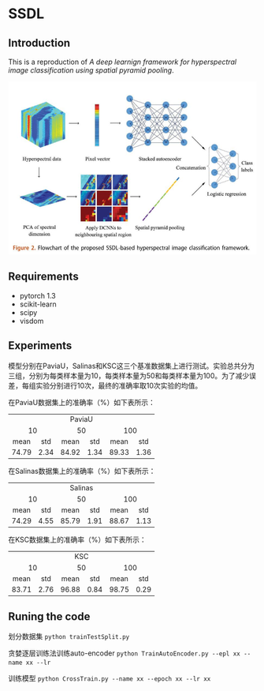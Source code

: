 # SSDL
## Introduction
This is a reproduction of *A deep learnign framework for hyperspectral image classification using spatial pyramid pooling*.

![image](img/ssdl.JPG)
## Requirements
* pytorch 1.3
* scikit-learn
* scipy
* visdom
## Experiments
模型分别在PaviaU，Salinas和KSC这三个基准数据集上进行测试。实验总共分为三组，分别为每类样本量为10，每类样本量为50和每类样本量为100。为了减少误差，每组实验分别进行10次，最终的准确率取10次实验的均值。

在PaviaU数据集上的准确率（%）如下表所示：
<table>
<tr align="center">
<td colspan="6">PaviaU</td>
</tr>
<tr align="center">
<td colspan="2">10</td>
<td colspan="2">50</td>
<td colspan="2">100</td>
</tr>
<tr align="center">
<td>mean</td>
<td>std</td>
<td>mean</td>
<td>std</td>
<td>mean</td>
<td>std</td>
</tr>
<tr align="center">
<td>74.79</td>
<td>2.34</td>
<td>84.92</td>
<td>1.34</td>
<td>89.33</td>
<td>1.36</td>
</tr>
</table>

在Salinas数据集上的准确率（%）如下表所示：
<table>
<tr align="center">
<td colspan="6">Salinas</td>
</tr>
<tr align="center">
<td colspan="2">10</td>
<td colspan="2">50</td>
<td colspan="2">100</td>
</tr>
<tr align="center">
<td>mean</td>
<td>std</td>
<td>mean</td>
<td>std</td>
<td>mean</td>
<td>std</td>
</tr>
<tr align="center">
<td>74.29</td>
<td>4.55</td>
<td>85.79</td>
<td>1.91</td>
<td>88.67</td>
<td>1.13</td>
</tr>
</table>

在KSC数据集上的准确率（%）如下表所示：
<table>
<tr align="center">
<td colspan="6">KSC</td>
</tr>
<tr align="center">
<td colspan="2">10</td>
<td colspan="2">50</td>
<td colspan="2">100</td>
</tr>
<tr align="center">
<td>mean</td>
<td>std</td>
<td>mean</td>
<td>std</td>
<td>mean</td>
<td>std</td>
</tr>
<tr align="center">
<td>83.71</td>
<td>2.76</td>
<td>96.88</td>
<td>0.84</td>
<td>98.75</td>
<td>0.29</td>
</tr>
</table>

## Runing the code
划分数据集 `python trainTestSplit.py`

贪婪逐层训练法训练auto-encoder `python TrainAutoEncoder.py --epl xx --name xx --lr`

训练模型 `python CrossTrain.py --name xx --epoch xx --lr xx`
